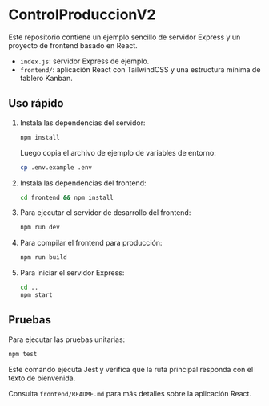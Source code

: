 # ControlProduccionV2

Este repositorio contiene un ejemplo sencillo de servidor Express y un proyecto de frontend basado en React.

- `index.js`: servidor Express de ejemplo.
- `frontend/`: aplicación React con TailwindCSS y una estructura mínima de tablero Kanban.

## Uso rápido

1. Instala las dependencias del servidor:
   ```bash
   npm install
   ```
   Luego copia el archivo de ejemplo de variables de entorno:
   ```bash
   cp .env.example .env
   ```
2. Instala las dependencias del frontend:
   ```bash
   cd frontend && npm install
   ```
3. Para ejecutar el servidor de desarrollo del frontend:
   ```bash
   npm run dev
   ```
4. Para compilar el frontend para producción:
   ```bash
   npm run build
   ```
5. Para iniciar el servidor Express:
   ```bash
   cd ..
   npm start
   ```

## Pruebas

Para ejecutar las pruebas unitarias:

```bash
npm test
```

Este comando ejecuta Jest y verifica que la ruta principal responda con el texto de bienvenida.

Consulta `frontend/README.md` para más detalles sobre la aplicación React.
